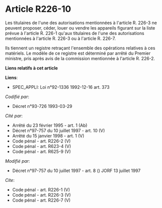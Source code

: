 # Article R226-10

Les titulaires de l'une des autorisations mentionnées à l'article R. 226-3 ne peuvent proposer, céder, louer ou vendre les
appareils figurant sur la liste prévue à l'article R. 226-1 qu'aux titulaires de l'une des autorisations mentionnées à
l'article R. 226-3 ou à l'article R. 226-7. 

Ils tiennent un registre retraçant l'ensemble des opérations relatives à ces matériels. Le modèle de ce registre est
déterminé par arrêté du Premier ministre, pris après avis de la commission mentionnée à l'article R. 226-2.

**Liens relatifs à cet article**

**Liens**:

  - SPEC_APPLI: Loi n°92-1336 1992-12-16 art. 373

_Codifié par_:

  - Décret n°93-726 1993-03-29

_Cité par_:

  - Arrêté du 23 février 1995 - art. 1 (Ab)
  - Décret n°97-757 du 10 juillet 1997 - art. 10 (V)
  - Arrêté du 15 janvier 1998 - art. 1 (V)
  - Code pénal - art. R226-2 (V)
  - Code pénal - art. R623-4 (V)
  - Code pénal - art. R625-9 (V)

_Modifié par_:

  - Décret n°97-757 du 10 juillet 1997 - art. 8 () JORF 13 juillet 1997

_Cite_:

  - Code pénal - art. R226-1 (V)
  - Code pénal - art. R226-3 (V)
  - Code pénal - art. R226-7 (V)

